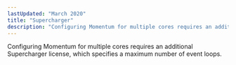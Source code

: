 ```yaml
---
lastUpdated: "March 2020"
title: "Supercharger"
description: "Configuring Momentum for multiple cores requires an additional Supercharger license which specifies a maximum number of event loops..."
---
```


Configuring Momentum for multiple cores requires an additional Supercharger license, which specifies a maximum number of event loops.